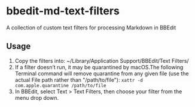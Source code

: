 # bbedit-md-text-filters
A collection of custom text filters for processing Markdown in BBEdit

## Usage

1. Copy the filters into: ~/Library/Application Support/BBEdit/Text Filters/
2. If a filter doesn’t run, it may be quarantined by macOS.The following Terminal command will remove quarantine from any given file (use the actual File path rather than "/path/to/file"): `xattr -d com.apple.quarantine /path/to/file`
3. In BBEdit, select Text > Text Filters, then choose your filter from the menu drop down.
